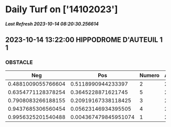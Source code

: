 # Daily Turf on ['14102023']
##### Last Refresh 2023-10-14 08:20:30.256614

## 2023-10-14 13:22:00 HIPPODROME D'AUTEUIL 1 1
### OBSTACLE

| Neg  | Pos  | Numero  | Arrived |
|------|------|---------|---------|
| 0.4881009055766604 | 0.5118990944233397 | 2 | 20.0 |
| 0.6354771128378254 | 0.3645228871621745 | 5 | 20.0 |
| 0.7908083266188155 | 0.20919167338118425 | 3 | 20.0 |
| 0.9437685306560454 | 0.05623146934395505 | 4 | 20.0 |
| 0.9956325201540488 | 0.004367479845951074 | 1 | 20.0 |
